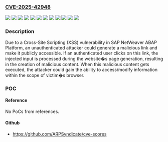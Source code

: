 ### [CVE-2025-42948](https://cve.mitre.org/cgi-bin/cvename.cgi?name=CVE-2025-42948)
![](https://img.shields.io/static/v1?label=Product&message=SAP%20NetWeaver%20ABAP%20Platform&color=blue)
![](https://img.shields.io/static/v1?label=Version&message=108%20&color=brightgreen)
![](https://img.shields.io/static/v1?label=Version&message=109%20&color=brightgreen)
![](https://img.shields.io/static/v1?label=Version&message=200%20&color=brightgreen)
![](https://img.shields.io/static/v1?label=Version&message=204%20&color=brightgreen)
![](https://img.shields.io/static/v1?label=Version&message=205%20&color=brightgreen)
![](https://img.shields.io/static/v1?label=Version&message=206%20&color=brightgreen)
![](https://img.shields.io/static/v1?label=Version&message=714%20&color=brightgreen)
![](https://img.shields.io/static/v1?label=Version&message=BBPCRM%20713%20&color=brightgreen)
![](https://img.shields.io/static/v1?label=Version&message=S4CEXT%20107%20&color=brightgreen)
![](https://img.shields.io/static/v1?label=Version&message=S4CRM%20100%20&color=brightgreen)
![](https://img.shields.io/static/v1?label=Vulnerability&message=CWE-79%3A%20Improper%20Neutralization%20of%20Input%20During%20Web%20Page%20Generation&color=brightgreen)

### Description

Due to a Cross-Site Scripting (XSS) vulnerability in SAP NetWeaver ABAP Platform, an unauthenticated attacker could generate a malicious link and make it publicly accessible. If an authenticated user clicks on this link, the injected input is processed during the website�s page generation, resulting in the creation of malicious content. When this malicious content gets executed, the attacker could gain the ability to access/modify information within the scope of victim�s browser.

### POC

#### Reference
No PoCs from references.

#### Github
- https://github.com/ARPSyndicate/cve-scores

